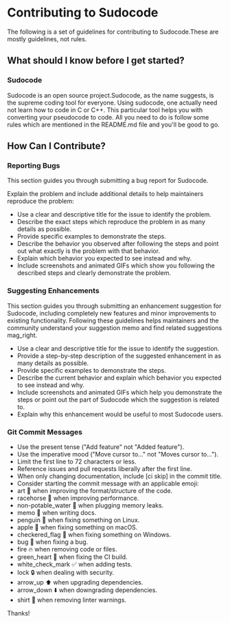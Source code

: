 # Contributing to Sudocode

The following is a set of guidelines for contributing to Sudocode.These are mostly guidelines, not rules. 

## What should I know before I get started?
### Sudocode

Sudocode is an open source project.Sudocode, as the name suggests, is the supreme coding tool for everyone. Using sudocode, one actually need not learn how to code in C or C++.
This particular tool helps you with converting your pseudocode to code.
All you need to do is follow some rules which are mentioned in the README.md file and you'll be good to go.

## How Can I Contribute?

### Reporting Bugs
This section guides you through submitting a bug report for Sudocode.

Explain the problem and include additional details to help maintainers reproduce the problem:
- Use a clear and descriptive title for the issue to identify the problem.
- Describe the exact steps which reproduce the problem in as many details as possible.
- Provide specific examples to demonstrate the steps.
- Describe the behavior you observed after following the steps and point out what exactly is the problem with that behavior.
- Explain which behavior you expected to see instead and why.
- Include screenshots and animated GIFs which show you following the described steps and clearly demonstrate the problem.

### Suggesting Enhancements

This section guides you through submitting an enhancement suggestion for Sudocode, including completely new features and minor improvements to existing functionality.
Following these guidelines helps maintainers and the community understand your suggestion memo and find related suggestions mag_right.

- Use a clear and descriptive title for the issue to identify the suggestion.
- Provide a step-by-step description of the suggested enhancement in as many details as possible.
- Provide specific examples to demonstrate the steps. 
- Describe the current behavior and explain which behavior you expected to see instead and why.
- Include screenshots and animated GIFs which help you demonstrate the steps or point out the part of Sudocode which the         suggestion is related to. 
- Explain why this enhancement would be useful to most Sudocode users.


### Git Commit Messages
- Use the present tense ("Add feature" not "Added feature").
- Use the imperative mood ("Move cursor to..." not "Moves cursor to...").
- Limit the first line to 72 characters or less.
- Reference issues and pull requests liberally after the first line.
- When only changing documentation, include [ci skip] in the commit title.
- Consider starting the commit message with an applicable emoji:
- art :art: when improving the format/structure of the code.
- racehorse :racehorse: when improving performance.
- non-potable_water :non-potable_water: when plugging memory leaks.
- memo :memo: when writing docs.
- penguin :penguin: when fixing something on Linux.
- apple :apple: when fixing something on macOS.
- checkered_flag :checkered_flag: when fixing something on Windows.
- bug :bug: when fixing a bug.
- fire :fire: when removing code or files.
- green_heart :green_heart: when fixing the CI build.
- white_check_mark :white_check_mark: when adding tests.
- lock :lock: when dealing with security.
- arrow_up :arrow_up: when upgrading dependencies.
- arrow_down :arrow_down: when downgrading dependencies.
- shirt :shirt: when removing linter warnings.

Thanks!



